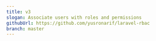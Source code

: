 ```yaml
---
title: v3
slogan: Associate users with roles and permissions
githubUrl: https://github.com/yusronarif/laravel-rbac
branch: master
---
```

